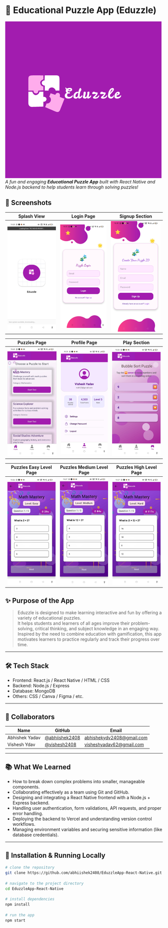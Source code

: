 # 🚀 Educational Puzzle App (Eduzzle)

![App Banner](frontend/assets/Eduzzle.png)  
*A fun and engaging **Educational Puzzle App** built with React Native and Node.js backend to help students learn through solving puzzles!*


## 📸 Screenshots

| Splash View | Login Page | Signup Section |
|----------|---------------|-------------|
| ![Splash](frontend/assets/Splash.jpg) | ![Login](frontend/assets/LoginSs.jpg) | ![Signup](frontend/assets/SignupSs.jpg) |


| Puzzles Page | Profile Page | Play Section |
|----------|---------------|-------------|
| ![Puzzle](frontend/assets/PuzzlesSs.jpg) | ![Profile](frontend/assets/UserprofileSs.jpg) | ![Play](frontend/assets/Playsection.jpg) |


| Puzzles Easy Level Page | Puzzles Medium Level Page | Puzzles High Level Page|
|----------|---------------|-------------|
| ![Level-Easy](frontend/assets/PuzzleQuizEasy.jpg) | ![Level-Medium](frontend/assets/PuzzleQuizMed.jpg) | ![Level-Hard](frontend/assets/PuzzleQuizHard.jpg) |



## ✨ Purpose of the App

> Eduzzle is designed to make learning interactive and fun by offering a variety of educational puzzles.  
> It helps students and learners of all ages improve their problem-solving, critical thinking, and subject knowledge in an engaging way.  
> Inspired by the need to combine education with gamification, this app motivates learners to practice regularly and track their progress over time.

---

## 🛠 Tech Stack

- Frontend: React.js / React Native / HTML / CSS
- Backend: Node.js / Express
- Database: MongoDB
- Others:  CSS  / Canva / Figma / etc.

---

## 🤝 Collaborators

| Name           | GitHub                                   | Email                  |
|----------------|------------------------------------------|------------------------|
| Abhishek Yadav | [@abhiishek2408](https://github.com/abhiishek2408) | abhishekydv2408@gmail.com   |
| Vishesh Ydav   | [@vishesh2408](https://github.com/vishesh2408)       | visheshyadav62@gmail.com   |


---

## 📚 What We Learned

- How to break down complex problems into smaller, manageable components.
- Collaborating effectively as a team using Git and GitHub.
- Designing and integrating a React Native frontend with a Node.js + Express backend.
- Handling user authentication, form validations, API requests, and proper error handling.
- Deploying the backend to Vercel and understanding version control workflows.
- Managing environment variables and securing sensitive information (like database credentials).


---

## 🚧 Installation & Running Locally

```bash
# clone the repository
git clone https://github.com/abhiishek2408/EduzzleApp-React-Native.git

# navigate to the project directory
cd EduzzleApp-React-Native

# install dependencies
npm install

# run the app
npm start
